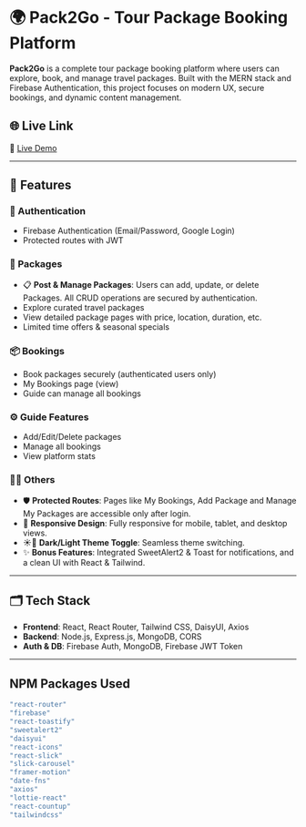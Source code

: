 # 🌍 Pack2Go - Tour Package Booking Platform

**Pack2Go** is a complete tour package booking platform where users can explore, book, and manage travel packages. Built with the MERN stack and Firebase Authentication, this project focuses on modern UX, secure bookings, and dynamic content management.

## 🌐 Live Link
🔗 [Live Demo](https://pack2go07.web.app)

---

## 🚀 Features

### 🔐 Authentication
- Firebase Authentication (Email/Password, Google Login)
- Protected routes with JWT

### 🧳 Packages
- 📋 **Post & Manage Packages**: Users can add, update, or delete Packages. All CRUD operations are secured by authentication.
- Explore curated travel packages
- View detailed package pages with price, location, duration, etc.
- Limited time offers & seasonal specials

### 📦 Bookings
- Book packages securely (authenticated users only)
- My Bookings page (view)
- Guide can manage all bookings

### ⚙️ Guide Features
- Add/Edit/Delete packages
- Manage all bookings
- View platform stats

### 🧑‍💻 Others
- 🛡️ **Protected Routes**: Pages like My Bookings, Add Package and Manage My Packages are accessible only after login.
- 📱 **Responsive Design**: Fully responsive for mobile, tablet, and desktop views.
- ☀️🌙 **Dark/Light Theme Toggle**: Seamless theme switching.
- ✨ **Bonus Features**: Integrated SweetAlert2 & Toast for notifications, and a clean UI with React & Tailwind.

---

## 🗂️ Tech Stack

- **Frontend**: React, React Router, Tailwind CSS, DaisyUI, Axios
- **Backend**: Node.js, Express.js, MongoDB, CORS
- **Auth & DB**: Firebase Auth, MongoDB, Firebase JWT Token

---

## NPM Packages Used

```bash
"react-router"
"firebase"
"react-toastify"
"sweetalert2"
"daisyui"
"react-icons"
"react-slick"
"slick-carousel"
"framer-motion"
"date-fns"
"axios"
"lottie-react"
"react-countup"
"tailwindcss"